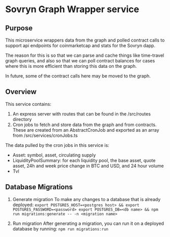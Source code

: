 # Sovryn Graph Wrapper service

## Purpose

This microservice wrappers data from the graph and polled contract calls to support api endpoints for coinmarketcap and stats for the Sovryn dapp.

The reason for this is so that we can parse and cache things like time-travel graph queries, and also so that we can poll contract balances for cases where this is more efficient than storing this data on the graph.

In future, some of the contract calls here may be moved to the graph.

## Overview

This service contains:

1. An express server with routes that can be found in the /src/routes directory
2. Cron jobs to fetch and store data from the graph and from contracts. These are created from an AbstractCronJob and exported as an array from /src/services/cronJobs.ts

The data pulled by the cron jobs in this service is:

- Asset: symbol, asset, circulating supply
- LiquidityPoolSummary: for each liquidity pool, the base asset, quote asset, 24h and week price change in BTC and USD, and 24 hour volume
- Tvl

## Database Migrations

1. Generate migration
   To make any changes to a database that is already deployed: `export POSTGRES_HOST=<postgres host> && export POSTGRES_PASSWORD=<password> export POSTGRES_DB=<db name> && npm run migrations:generate -- -n <migration name>`

2. Run migration
   After generating a migration, you can run it on a deployed database by running: `npm run migrations:run`
